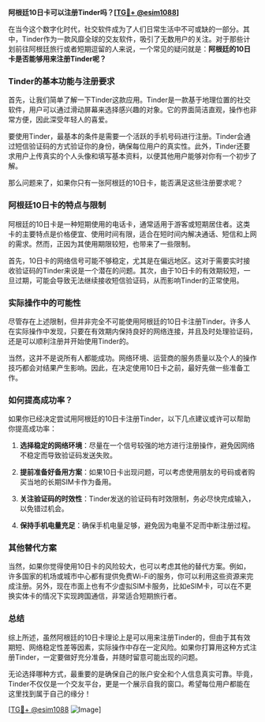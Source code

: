 **阿根廷10日卡可以注册Tinder吗？[[TG💪+ @esim1088](https://t.me/s/esim1088)]**

在当今这个数字化时代，社交软件成为了人们日常生活中不可或缺的一部分。其中，Tinder作为一款风靡全球的交友软件，吸引了无数用户的关注。对于那些计划前往阿根廷旅行或者短期逗留的人来说，一个常见的疑问就是：**阿根廷的10日卡是否能够用来注册Tinder呢？**

### Tinder的基本功能与注册要求

首先，让我们简单了解一下Tinder这款应用。Tinder是一款基于地理位置的社交软件，用户可以通过滑动屏幕来选择感兴趣的对象。它的界面简洁直观，操作也非常方便，因此深受年轻人的喜爱。

要使用Tinder，最基本的条件是需要一个活跃的手机号码进行注册。Tinder会通过短信验证码的方式验证你的身份，确保每位用户的真实性。此外，Tinder还要求用户上传真实的个人头像和填写基本资料，以便其他用户能够对你有一个初步了解。

那么问题来了，如果你只有一张阿根廷的10日卡，能否满足这些注册要求呢？

### 阿根廷10日卡的特点与限制

阿根廷的10日卡是一种短期使用的电话卡，通常适用于游客或短期居住者。这类卡的主要特点是价格便宜、使用时间有限，适合在短时间内解决通话、短信和上网的需求。然而，正因为其使用期限较短，也带来了一些限制。

首先，10日卡的网络信号可能不够稳定，尤其是在偏远地区。这对于需要实时接收验证码的Tinder来说是一个潜在的问题。其次，由于10日卡的有效期较短，一旦过期，可能会导致无法继续接收短信验证码，从而影响Tinder的正常使用。

### 实际操作中的可能性

尽管存在上述限制，但并非完全不可能使用阿根廷的10日卡注册Tinder。许多人在实际操作中发现，只要在有效期内保持良好的网络连接，并且及时处理验证码，还是可以顺利注册并开始使用Tinder的。

当然，这并不是说所有人都能成功。网络环境、运营商的服务质量以及个人的操作技巧都会对结果产生影响。因此，在决定使用10日卡之前，最好先做一些准备工作。

### 如何提高成功率？

如果你已经决定尝试用阿根廷的10日卡注册Tinder，以下几点建议或许可以帮助你提高成功率：

1. **选择稳定的网络环境**：尽量在一个信号较强的地方进行注册操作，避免因网络不稳定而导致验证码发送失败。
   
2. **提前准备好备用方案**：如果10日卡出现问题，可以考虑使用朋友的号码或者购买当地的长期SIM卡作为备用。

3. **关注验证码的时效性**：Tinder发送的验证码有时效限制，务必尽快完成输入，以免错过机会。

4. **保持手机电量充足**：确保手机电量足够，避免因为电量不足而中断注册过程。

### 其他替代方案

当然，如果你觉得使用10日卡的风险较大，也可以考虑其他的替代方案。例如，许多国家的机场或城市中心都有提供免费Wi-Fi的服务，你可以利用这些资源来完成注册。另外，现在市面上也有不少虚拟SIM卡服务，比如eSIM卡，可以在不更换实体卡的情况下实现跨国通信，非常适合短期旅行者。

### 总结

综上所述，虽然阿根廷的10日卡理论上是可以用来注册Tinder的，但由于其有效期短、网络稳定性差等因素，实际操作中存在一定风险。如果你打算用这种方式注册Tinder，一定要做好充分准备，并随时留意可能出现的问题。

无论选择哪种方式，最重要的是确保自己的账户安全和个人信息真实可靠。毕竟，Tinder不仅仅是一个交友平台，更是一个展示自我的窗口。希望每位用户都能在这里找到属于自己的缘分！

[[TG💪+ @esim1088](https://t.me/s/esim1088) ![Image](https://i.postimg.cc/4NQfJmqS/Snipaste-2025-05-13-00-14-12.png)]
